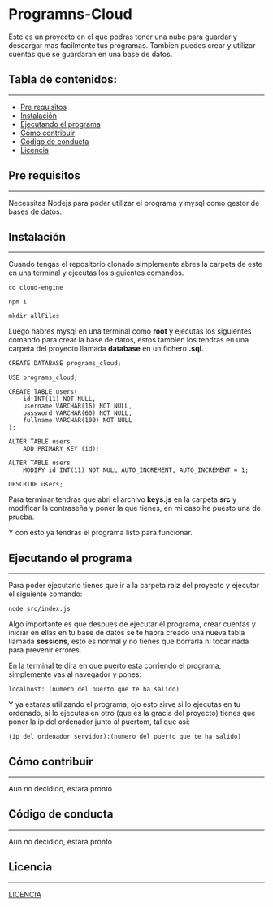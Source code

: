 # Programns-Cloud

Este es un proyecto en el que podras tener una nube para guardar y descargar mas facilmente tus programas. Tambien puedes crear y utilizar cuentas que se guardaran en una base de datos.
## Tabla de contenidos:
---

- [Pre requisitos](#pre-requisitos)
- [Instalación](#instalación)
- [Ejecutando el programa](#ejecutando-el-programa)
- [Cómo contribuir](#cómo-contribuir)
- [Código de conducta](#código-de-conducta)
- [Licencia](#licencia)

## Pre requisitos
---

Necessitas Nodejs para poder utilizar el programa y mysql como gestor de bases de datos.

## Instalación
---

Cuando tengas el repositorio clonado simplemente abres la carpeta de este en una terminal y ejecutas los siguientes comandos.

```
cd cloud-engine

npm i

mkdir allFiles
```

Luego habres mysql en una terminal como **root** y ejecutas los siguientes comando para crear la base de datos, estos tambien los tendras en una carpeta del proyecto llamada **database** en un fichero **.sql**.

```
CREATE DATABASE programs_cloud;

USE programs_cloud;

CREATE TABLE users(
    id INT(11) NOT NULL,
    username VARCHAR(16) NOT NULL,
    password VARCHAR(60) NOT NULL,
    fullname VARCHAR(100) NOT NULL
);

ALTER TABLE users
    ADD PRIMARY KEY (id);

ALTER TABLE users
    MODIFY id INT(11) NOT NULL AUTO_INCREMENT, AUTO_INCREMENT = 1;
    
DESCRIBE users;
```

Para terminar tendras que abri el archivo **keys.js** en la carpeta **src** y modificar la contraseña y poner la que tienes, en mi caso he puesto una de prueba.

Y con esto ya tendras el programa listo para funcionar.

## Ejecutando el programa
---

Para poder ejecutarlo tienes que ir a la carpeta raiz del proyecto y ejecutar el siguiente comando:

```
node src/index.js
```

Algo importante es que despues de ejecutar el programa, crear cuentas y iniciar en ellas en tu base de datos se te habra creado una nueva tabla llamada **sessions**, esto es normal y no tienes que borrarla ni tocar nada para prevenir errores.

En la terminal te dira en que puerto esta corriendo el programa, simplemente vas al navegador y pones:

```
localhost: (numero del puerto que te ha salido)
```

Y ya estaras utilizando el programa, ojo esto sirve si lo ejecutas en tu ordenado, si lo ejecutas en otro (que es la gracia del proyecto) tienes que poner la ip del ordenador junto al puertom, tal que asi:

```
(ip del ordenador servidor):(numero del puerto que te ha salido)
```

## Cómo contribuir
---
Aun no decidido, estara pronto

## Código de conducta 
---
Aun no decidido, estara pronto

## Licencia 
---
[LICENCIA](https://github.com/EstiknoD/cloud-engine/blob/master/LICENSE.md)

